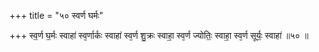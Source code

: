 +++
title = "५० स्वर्ण घर्मः"

+++
स्व॒र्ण घ॒र्मः स्वाहा॑ स्व᳕र्णार्कः स्वाहा॑ स्व᳕र्ण शु॒क्रः स्वाहा॒ स्व᳕र्ण ज्योतिः॒ स्वाहा॒ स्व᳕र्ण सूर्यः॒ स्वाहा॑ ॥५० ॥